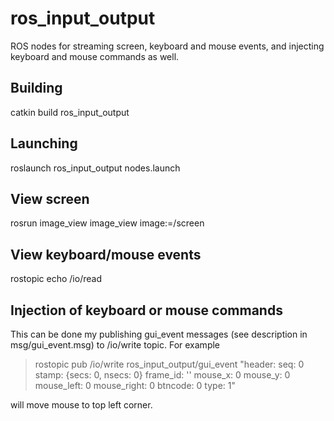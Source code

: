 # ros_input_output

ROS nodes for streaming screen, keyboard and mouse events, and injecting keyboard and mouse commands as well.

## Building

catkin build ros_input_output

## Launching

roslaunch ros_input_output nodes.launch


## View screen

rosrun image_view image_view image:=/screen

## View keyboard/mouse events

rostopic echo /io/read

## Injection of keyboard or mouse commands 

This can be done my publishing gui_event messages (see description in msg/gui_event.msg)
to /io/write topic. For example

> rostopic pub /io/write     ros_input_output/gui_event "header:
  seq: 0
  stamp: {secs: 0, nsecs: 0}
  frame_id: ''
mouse_x: 0
mouse_y: 0
mouse_left: 0
mouse_right: 0
btncode: 0
type: 1"

will move mouse to top left corner.



